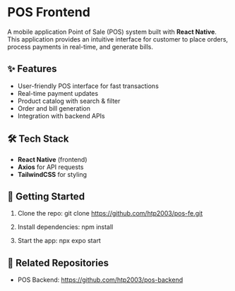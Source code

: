 # POS Frontend

A mobile application Point of Sale (POS) system built with **React Native**.  
This application provides an intuitive interface for customer to place orders, process payments in real-time, and generate bills.

## ✨ Features
- User-friendly POS interface for fast transactions
- Real-time payment updates
- Product catalog with search & filter
- Order and bill generation
- Integration with backend APIs

## 🛠 Tech Stack
- **React Native** (frontend)
- **Axios** for API requests
- **TailwindCSS** for styling

## 🚀 Getting Started
1. Clone the repo:
   git clone https://github.com/htp2003/pos-fe.git

2. Install dependencies:
   npm install

3. Start the app:
   npx expo start


## 🔗 Related Repositories
- POS Backend: https://github.com/htp2003/pos-backend

